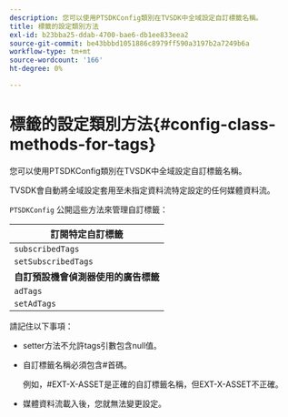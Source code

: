 ```yaml
---
description: 您可以使用PTSDKConfig類別在TVSDK中全域設定自訂標籤名稱。
title: 標籤的設定類別方法
exl-id: b23bba25-ddab-4700-bae6-db1ee833eea2
source-git-commit: be43bbbd1051886c8979ff590a3197b2a7249b6a
workflow-type: tm+mt
source-wordcount: '166'
ht-degree: 0%

---
```


# 標籤的設定類別方法{#config-class-methods-for-tags}

您可以使用PTSDKConfig類別在TVSDK中全域設定自訂標籤名稱。

TVSDK會自動將全域設定套用至未指定資料流特定設定的任何媒體資料流。

`PTSDKConfig` 公開這些方法來管理自訂標籤：

| **訂閱特定自訂標籤** |
|---|
| `subscribedTags` | 擷取訂閱標籤的目前清單。 |
| `setSubscribedTags` | 設定將公開給應用程式的訂閱標籤清單。 |
| **自訂預設機會偵測器使用的廣告標籤** |
| `adTags` | 擷取目前的廣告標籤清單。 |
| `setAdTags` | 設定預設機會產生器將使用的廣告標籤清單。 |

請記住以下事項：

* setter方法不允許tags引數包含null值。
* 自訂標籤名稱必須包含#首碼。

   例如，#EXT-X-ASSET是正確的自訂標籤名稱，但EXT-X-ASSET不正確。
* 媒體資料流載入後，您就無法變更設定。
